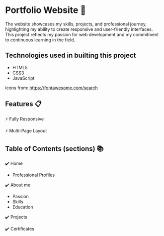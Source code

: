 ﻿# Portfolio Website 👤

The website showcases my skills, projects, and professional journey, highlighting my ability to create responsive and user-friendly interfaces. This project reflects my passion for web development and my commitment to continuous learning in the field.

## Technologies used in builting this project
* HTML5
* CSS3
* JavaScript

icons from: https://fontawesome.com/search

## Features 📋
⚡️ Fully Responsive

⚡️ Multi-Page Layout

## Table of Contents (sections) 📚
✔️ Home

* Professional Profiles
  
✔️ About me

* Passion
* Skills
* Education
  
✔️ Projects

✔️ Certificates

